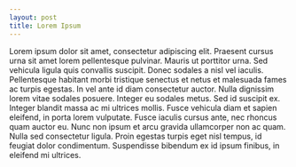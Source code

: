 ```yaml
---
layout: post
title: Lorem Ipsum
---
```

Lorem ipsum dolor sit amet, consectetur adipiscing elit. Praesent cursus urna sit amet lorem pellentesque pulvinar. Mauris ut porttitor urna. Sed vehicula ligula quis convallis suscipit. Donec sodales a nisl vel iaculis. Pellentesque habitant morbi tristique senectus et netus et malesuada fames ac turpis egestas. In vel ante id diam consectetur auctor. Nulla dignissim lorem vitae sodales posuere. Integer eu sodales metus. Sed id suscipit ex. Integer blandit massa ac mi ultrices mollis. Fusce vehicula diam et sapien eleifend, in porta lorem vulputate. Fusce iaculis cursus ante, nec rhoncus quam auctor eu. Nunc non ipsum et arcu gravida ullamcorper non ac quam. Nulla sed consectetur ligula. Proin egestas turpis eget nisl tempus, id feugiat dolor condimentum. Suspendisse bibendum ex id ipsum finibus, in eleifend mi ultrices.
